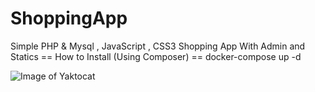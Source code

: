 # ShoppingApp
Simple PHP & Mysql , JavaScript , CSS3 Shopping App With Admin and Statics
== How to Install (Using Composer) ==
docker-compose up -d

![Image of Yaktocat](https://i.ibb.co/zSqF312/Fire-Shot-Capture-001-Shopping-APP-localhost.png)
